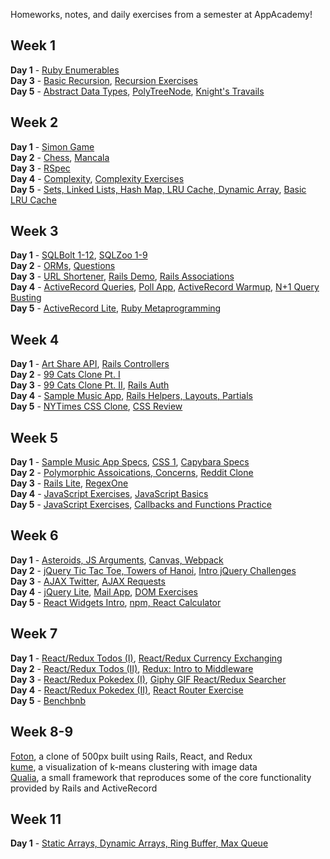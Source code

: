 Homeworks, notes, and daily exercises from a semester at AppAcademy!

## Week 1  
**Day 1** - [Ruby Enumerables](https://github.com/agarun/homeworks/blob/master/classwork/W1D1/enumerables.rb)  
**Day 3** - [Basic Recursion](https://github.com/agarun/homeworks/blob/master/homeworks/W1D3/recursion.rb), [Recursion Exercises](https://github.com/agarun/homeworks/blob/master/classwork/W1D3/recursion-exercises.rb)  
**Day 5** - [Abstract Data Types](https://github.com/agarun/homeworks/blob/master/homeworks/W1D5/abstract_data_types.rb), [PolyTreeNode](https://github.com/agarun/homeworks/blob/master/classwork/W1D5/polytreenode/lib/00_tree_node.rb), [Knight's Travails](https://github.com/agarun/homeworks/blob/master/classwork/W1D5/knights_travails/knightpathfinder.rb)  

## Week 2  
**Day 1** - [Simon Game](https://github.com/agarun/homeworks/blob/master/homeworks/W2D1/lib/simon_colorize.rb)  
**Day 2** - [Chess](https://github.com/agarun/homeworks/tree/master/classwork/W2D2/chess), [Mancala](https://github.com/agarun/homeworks/tree/master/homeworks/W2D2)  
**Day 3** - [RSpec](https://github.com/agarun/homeworks/tree/master/homeworks/W2D3)  
**Day 4** - [Complexity](https://github.com/agarun/homeworks/tree/master/homeworks/W2D4), [Complexity Exercises](https://github.com/agarun/homeworks/tree/master/classwork/W2D4)  
**Day 5** - [Sets, Linked Lists, Hash Map, LRU Cache, Dynamic Array](https://github.com/agarun/homeworks/tree/master/classwork/W2D5/lib), [Basic LRU Cache](https://github.com/agarun/homeworks/tree/master/homeworks/W2D5)   

## Week 3  
**Day 1** - [SQLBolt 1-12](https://github.com/agarun/homeworks/tree/master/homeworks/W3D1), [SQLZoo 1-9](https://github.com/agarun/homeworks/tree/master/classwork/W3D1)  
**Day 2** - [ORMs](https://github.com/agarun/homeworks/tree/master/homeworks/W3D2), [Questions](https://github.com/agarun/homeworks/tree/master/classwork/W3D2)   
**Day 3** - [URL Shortener](https://github.com/agarun/homeworks/tree/master/classwork/W3D3/URLShortener), [Rails Demo](https://github.com/agarun/homeworks/tree/master/homeworks/W3D3/neighborhood), [Rails Associations](https://github.com/agarun/homeworks/tree/master/classwork/W3D3/rails_associations_exercise)   
**Day 4** - [ActiveRecord Queries](https://github.com/agarun/homeworks/tree/master/classwork/W3D4/movie_buff/skeleton), [Poll App](https://github.com/agarun/homeworks/tree/master/classwork/W3D4/polls_app), [ActiveRecord Warmup](https://github.com/agarun/homeworks/tree/master/homeworks/W3D4/active_record_warmup), [N+1 Query Busting](https://github.com/agarun/homeworks/tree/master/homeworks/W3D4/n_%2B_1_buster)  
**Day 5** - [ActiveRecord Lite](https://github.com/agarun/quale), [Ruby Metaprogramming](https://github.com/agarun/homeworks/tree/master/homeworks/W3D5)  

## Week 4  
**Day 1** - [Art Share API](https://github.com/agarun/homeworks/tree/master/classwork/W4D1/art_share_api), [Rails Controllers](https://github.com/agarun/homeworks/tree/master/homeworks/W4D1/controllers)  
**Day 2** - [99 Cats Clone Pt. I](https://github.com/agarun/homeworks/tree/master/classwork/W4D2/ninety_nine_cats_i)  
**Day 3** - [99 Cats Clone Pt. II](https://github.com/agarun/homeworks/tree/master/classwork/W4D3/ninety_nine_cats_ii), [Rails Auth](https://github.com/agarun/homeworks/tree/master/homeworks/W4D3/rails_auth)    
**Day 4** - [Sample Music App](https://github.com/agarun/sample-music-app), [Rails Helpers, Layouts, Partials](https://github.com/agarun/homeworks/tree/master/homeworks/W4D4)   
**Day 5** - [NYTimes CSS Clone](https://github.com/agarun/homeworks/tree/master/classwork/W4D5), [CSS Review](https://github.com/agarun/homeworks/tree/master/homeworks/W4D5)  

## Week 5  
**Day 1** - [Sample Music App Specs](https://github.com/agarun/sample-music-app/tree/master/test), [CSS 1](https://github.com/agarun/homeworks/tree/master/homeworks/W5D1/friends-1), [Capybara Specs](https://github.com/agarun/homeworks/tree/master/classwork/W5D1/aspirations)  
**Day 2** - [Polymorphic Assoications, Concerns](https://github.com/agarun/homeworks/tree/master/homeworks/W5D2), [Reddit Clone](https://github.com/agarun/homeworks/tree/master/classwork/W5D2/reddit-on-rails)  
**Day 3** - [Rails Lite](https://github.com/agarun/qualia), [RegexOne](https://github.com/agarun/homeworks/tree/master/homeworks/W5D3)  
**Day 4** - [JavaScript Exercises](https://github.com/agarun/homeworks/tree/master/classwork/W5D4), [JavaScript Basics](https://github.com/agarun/homeworks/tree/master/homeworks/W5D4)  
**Day 5** - [JavaScript Exercises](https://github.com/agarun/homeworks/tree/master/classwork/W5D5), [Callbacks and Functions Practice](https://github.com/agarun/homeworks/tree/master/homeworks/W5D5)   

## Week 6  
**Day 1** - [Asteroids, JS Arguments](https://github.com/agarun/homeworks/tree/master/classwork/W6D1), [Canvas, Webpack](https://github.com/agarun/homeworks/tree/master/homeworks/W6D1)  
**Day 2** - [jQuery Tic Tac Toe, Towers of Hanoi](https://github.com/agarun/homeworks/tree/master/classwork/W6D2), [Intro jQuery Challenges](https://github.com/agarun/homeworks/tree/master/homeworks/W6D2)   
**Day 3** - [AJAX Twitter](https://github.com/agarun/homeworks/tree/master/classwork/W6D3), [AJAX Requests](https://github.com/agarun/homeworks/tree/master/homeworks/W6D3)  
**Day 4** - [jQuery Lite](https://github.com/agarun/homeworks/tree/master/classwork/W6D4/jquery-lite), [Mail App](https://github.com/agarun/homeworks/tree/master/classwork/W6D4/mail-app), [DOM Exercises](https://github.com/agarun/homeworks/tree/master/homeworks/W6D4)  
**Day 5** - [React Widgets Intro](https://github.com/agarun/homeworks/tree/master/classwork/W6D5), [npm, React Calculator](https://github.com/agarun/homeworks/tree/master/homeworks/W6D5)   

## Week 7  
**Day 1** - [React/Redux Todos (I)](https://github.com/agarun/homeworks/tree/master/classwork/W7D1), [React/Redux Currency Exchanging](https://github.com/agarun/homeworks/tree/master/homeworks/W7D1)  
**Day 2** - [React/Redux Todos (II)](https://github.com/agarun/homeworks/tree/master/classwork/W7D2), [Redux: Intro to Middleware](https://github.com/agarun/homeworks/tree/master/homeworks/W7D2)  
**Day 3** - [React/Redux Pokedex (I)](https://github.com/agarun/homeworks/tree/master/classwork/W7D3), [Giphy GIF React/Redux Searcher](https://github.com/agarun/homeworks/tree/master/homeworks/W7D3)  
**Day 4** - [React/Redux Pokedex (II)](https://github.com/agarun/homeworks/tree/master/classwork/W7D4), [React Router Exercise](https://github.com/agarun/homeworks/tree/master/homeworks/W7D4)  
**Day 5** - [Benchbnb](https://github.com/agarun/benches)  

## Week 8-9
[Foton](https://github.com/agarun/foton), a clone of 500px built using Rails, React, and Redux  
[kume](https://github.com/agarun/kume), a visualization of k-means clustering with image data   
[Qualia](https://github.com/agarun/qualia), a small framework that reproduces some of the core functionality provided by Rails and ActiveRecord  

## Week 11
**Day 1** - [Static Arrays, Dynamic Arrays, Ring Buffer, Max Queue](https://github.com/agarun/homeworks/tree/master/classwork/W11D1)
